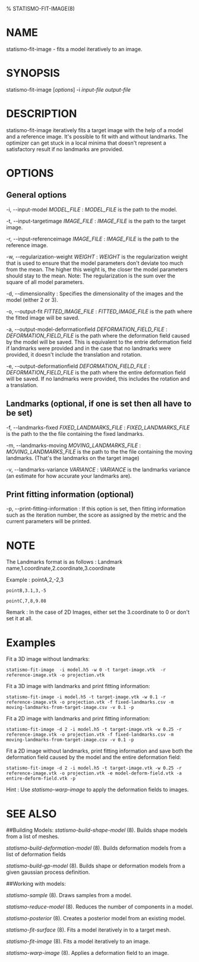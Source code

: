 % STATISMO-FIT-IMAGE(8)

# NAME

statismo-fit-image - fits a model iteratively to an image.

# SYNOPSIS

statismo-fit-image [*options*] -i *input-file* *output-file*

# DESCRIPTION

statismo-fit-image iteratively fits a target image with the help of a model and a reference image. It's possible to fit with and without landmarks. The optimizer can get stuck in a local minima that doesn't represent a satisfactory result if no landmarks are provided.

# OPTIONS

## General options
-i, \--input-model *MODEL_FILE*
:	*MODEL_FILE* is the path to the model.

-t, \--input-targetimage *IMAGE_FILE*
:	*IMAGE_FILE* is the path to the target image.

-r, \--input-referenceimage *IMAGE_FILE*
:	*IMAGE_FILE* is the path to the reference image.

-w, \--regularization-weight *WEIGHT*
:	*WEIGHT* is the regularization weight that is used to ensure that the model parameters don't deviate too much from the mean. The higher this weight is, the closer the model parameters should stay to the mean. Note: The regularization is the sum over the square of all model parameters.

-d, \--dimensionality 
:	Specifies the dimensionality of the images and the model (either 2 or 3).

-o, \--output-fit *FITTED_IMAGE_FILE*
:	*FITTED_IMAGE_FILE* is the path where the fitted image will be saved.

-a, \--output-model-deformationfield *DEFORMATION_FIELD_FILE*
:	*DEFORMATION_FIELD_FILE* is the path where the deformation field caused by the model will be saved. This is equivalent to the entrie deformation field if landmarks were provided and in the case that no landmarks were provided, it doesn't include the translation and rotation.

-e, \--output-deformationfield *DEFORMATION_FIELD_FILE*
:	*DEFORMATION_FIELD_FILE* is the path where the entire deformation field will be saved. If no landmarks were provided, this includes the rotation and a translation.


## Landmarks (optional, if one is set then all have to be set)

-f, \--landmarks-fixed *FIXED_LANDMARKS_FILE*
:	*FIXED_LANDMARKS_FILE* is the path to the the file containing the fixed landmarks.

-m, \--landmarks-moving *MOVING_LANDMARKS_FILE*
:	*MOVING_LANDMARKS_FILE* is the path to the the file containing the moving landmarks. (That's the landmarks on the target image)

-v, \--landmarks-variance *VARIANCE*
:	*VARIANCE* is the landmarks variance (an estimate for how accurate your landmarks are).

## Print fitting information (optional)

-p, \--print-fitting-information
:	If this option is set, then fitting information such as the iteration number, the score as assigned by the metric and the current parameters will be printed.


# NOTE
The Landmarks format is as follows
:	Landmark name,1.coordinate,2.coordinate,3.coordinate

Example
:	pointA,2,-2,3

	pointB,3.1,3,-5

	pointC,7,8,9.08


Remark
:	In the case of 2D Images, either set the 3.coordinate to 0 or don't set it at all.
 
# Examples 
Fit a 3D image without landmarks:

    statismo-fit-image  -i model.h5 -w 0 -t target-image.vtk  -r reference-image.vtk -o projection.vtk


Fit a 3D image with landmarks and print fitting information:

    statismo-fit-image -i model.h5 -t target-image.vtk -w 0.1 -r reference-image.vtk -o projection.vtk -f fixed-landmarks.csv -m moving-landmarks-from-target-image.csv -v 0.1 -p

Fit a 2D image with landmarks and print fitting information:

    statismo-fit-image -d 2 -i model.h5 -t target-image.vtk -w 0.25 -r reference-image.vtk -o projection.vtk -f fixed-landmarks.csv -m moving-landmarks-from-target-image.csv -v 0.1 -p

Fit a 2D image without landmarks, print fitting information and save both the deformation field caused by the model and the entire deformation field:

    statismo-fit-image -d 2 -i model.h5 -t target-image.vtk -w 0.25 -r reference-image.vtk -o projection.vtk -e model-deform-field.vtk -a entire-deform-field.vtk -p

Hint
:	Use *statismo-warp-image* to apply the deformation fields to images.


# SEE ALSO

##Building Models:
*statismo-build-shape-model* (8).
Builds shape models from a list of meshes.

*statismo-build-deformation-model* (8).
Builds deformation models from a list of deformation fields

*statismo-build-gp-model* (8).
Builds shape or deformation models from a given gaussian process definition.

##Working with models:

*statismo-sample* (8).
Draws samples from a model.

*statismo-reduce-model* (8).
Reduces the number of components in a model.

*statismo-posterior* (8).
Creates a posterior model from an existing model.

*statismo-fit-surface* (8).
Fits a model iteratively in to a target mesh.

*statismo-fit-image* (8).
Fits a model iteratively to an image.

*statismo-warp-image* (8).
Applies a deformation field to an image.